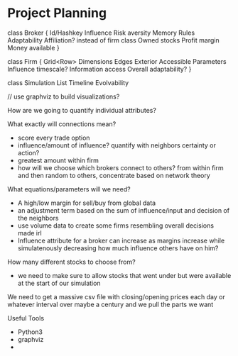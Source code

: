 # Project Planning
class Broker {
    Id/Hashkey
    Influence
    Risk aversity
    Memory
    Rules
    Adaptability
    Affiliation? instead of firm class
    Owned stocks
    Profit margin
    Money available
}

class Firm {
    Grid<Row<Broker>>
    Dimensions
    Edges
    Exterior Accessible Parameters 
        Influence
        timescale?
        Information access
        Overall adaptability?
}

class Simulation
    List<Brokers>
    Timeline
    Evolvability


// use graphviz to build visualizations?

How are we going to quantify individual attributes?

What exactly will connections mean?
- score every trade option
- influence/amount of influence? quantify with neighbors certainty or action?
- greatest amount within firm
- how will we choose which brokers connect to others? from within firm and then random to others, concentrate based on network theory

What equations/parameters will we need?
- A high/low margin for sell/buy from global data
- an adjustment term based on the sum of influence/input and decision of the neighbors
- use volume data to create some firms resembling overall decisions made irl
- Influence attribute for a broker can increase as margins increase while simulatenously decreasing how much influence others have on him?


How many different stocks to choose from? 
- we need to make sure to allow stocks that went under but were available at the start of our simulation

We need to get a massive csv file with closing/opening prices each day or whatever interval over maybe a century and we pull the parts we want 

Useful Tools
- Python3
- graphviz
- 